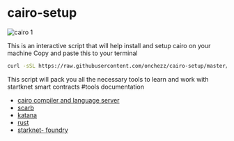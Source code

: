 # cairo-setup
![cairo 1](https://github.com/onchezz/cairo-setup/assets/56371447/8b857bc1-752e-4399-a3ef-c1e363db6481)

This is an interactive script that will help install and setup cairo on  your machine
Copy and paste this to your terminal

```bash
curl -sSL https://raw.githubusercontent.com/onchezz/cairo-setup/master/cairo_setup.sh | bash
```
This script will pack you all the necessary tools to learn and work with startknet smart contracts 
#tools documentation
- [cairo compiler and language server](https://www.cairo-lang.org/)
- [scarb ](https://docs.swmansion.com/scarb/docs.html)
- [katana](https://book.dojoengine.org/toolchain/katana/overview.html)
- [rust ](https://www.rust-lang.org/tools/install)
- [starknet- foundry](https://foundry-rs.github.io/starknet-foundry/getting-started/installation.html)


